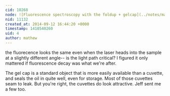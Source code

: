 ```yaml
---
cid: 10268
node: ![Fluorescence spectroscopy with the foldup + gelcap](../notes/mathew/09-12-2014/fluorescence-spectroscopy-with-the-foldup-gelcap)
nid: 11132
created_at: 2014-09-12 16:44:20 +0000
timestamp: 1410540260
uid: 4
author: mathew
---
```


the fluorecence looks the same even when the laser heads into the sample at a slightly different angle-- is the light path critical? I figured it only mattered if fluorescence decay was what we're after.

The gel cap is a standard object that is more easily available than a cuvette, and seals the oil in quite well, even for storage.  Most of those cuvettes seam to leak.  But you're right, the cuvettes do look attractive.  Jeff sent me a few too.